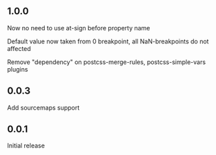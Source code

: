 ## 1.0.0
Now no need to use at-sign before property name

Default value now taken from 0 breakpoint, all NaN-breakpoints do not affected

Remove "dependency" on postcss-merge-rules, postcss-simple-vars plugins



## 0.0.3
Add sourcemaps support

## 0.0.1
Initial release

